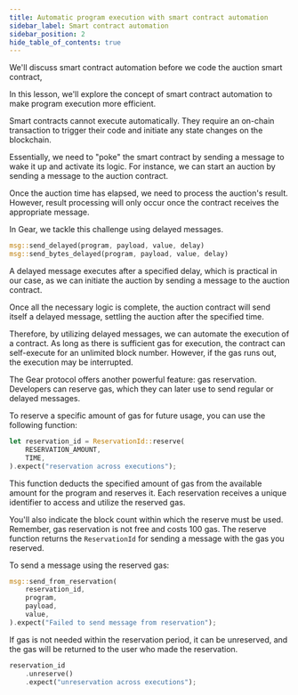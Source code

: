 ```yaml
---
title: Automatic program execution with smart contract automation
sidebar_label: Smart contract automation
sidebar_position: 2
hide_table_of_contents: true
---
```


We'll discuss smart contract automation before we code the auction smart contract, 

In this lesson, we'll explore the concept of smart contract automation to make program execution more efficient. 

Smart contracts cannot execute automatically. They require an on-chain transaction to trigger their code and initiate any state changes on the blockchain.

Essentially, we need to "poke" the smart contract by sending a message to wake it up and activate its logic. For instance, we can start an auction by sending a message to the auction contract.

Once the auction time has elapsed, we need to process the auction's result. However, result processing will only occur once the contract receives the appropriate message.

In Gear, we tackle this challenge using delayed messages.

```rust
msg::send_delayed(program, payload, value, delay)
msg::send_bytes_delayed(program, payload, value, delay)
```

A delayed message executes after a specified delay, which is practical in our case, as we can initiate the auction by sending a message to the auction contract.

Once all the necessary logic is complete, the auction contract will send itself a delayed message, settling the auction after the specified time.

Therefore, by utilizing delayed messages, we can automate the execution of a contract. As long as there is sufficient gas for execution, the contract can self-execute for an unlimited block number. However, if the gas runs out, the execution may be interrupted.

The Gear protocol offers another powerful feature: gas reservation. Developers can reserve gas, which they can later use to send regular or delayed messages.

To reserve a specific amount of gas for future usage, you can use the following function:

```rust
let reservation_id = ReservationId::reserve(
    RESERVATION_AMOUNT,
    TIME,
).expect("reservation across executions");
```

This function deducts the specified amount of gas from the available amount for the program and reserves it. Each reservation receives a unique identifier to access and utilize the reserved gas.

You'll also indicate the block count within which the reserve must be used. Remember, gas reservation is not free and costs 100 gas. The reserve function returns the `ReservationId` for sending a message with the gas you reserved. 

To send a message using the reserved gas:

```rust
msg::send_from_reservation(
    reservation_id,
    program,
    payload,
    value,
).expect("Failed to send message from reservation");
```

If gas is not needed within the reservation period, it can be unreserved, and the gas will be returned to the user who made the reservation.

```rust
reservation_id
    .unreserve()
    .expect("unreservation across executions");
```
